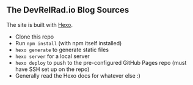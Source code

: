 ## The DevRelRad.io Blog Sources

The site is built with [Hexo](http://hexo.io/).

* Clone this repo
* Run `npm install` (with npm itself installed)
* `hexo generate` to generate static files
* `hexo server` for a local server
* `hexo deploy` to push to the pre-configured GitHub Pages repo (must have SSH set up on the repo)
* Generally read the Hexo docs for whatever else :)
